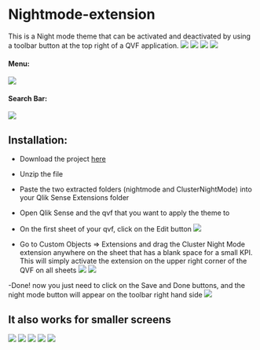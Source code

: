 # Nightmode-extension
This is a Night mode theme that can be activated and deactivated by using a toolbar button at the top right of a QVF application.
![](images/dark-1.png)
![](images/dark-2.png)
![](images/dark-button.png)
![](images/white-button.png)

#### Menu:
![](images/example-menu-night.png)

#### Search Bar:
![](images/search-night%20mode.png)

## Installation:
* Download the project [here](https://github.com/clusterdesign/nightmode-extension)
* Unzip the file
* Paste the two extracted folders  (nightmode and ClusterNightMode) into your Qlik Sense Extensions folder
* Open Qlik Sense and the qvf that you want to apply the theme to
* On the first sheet of your qvf, click on the Edit button 
![](images/edit-button.png)

* Go to Custom Objects => Extensions and drag the Cluster Night Mode extension anywhere on the sheet that has a blank space for a small KPI. This will simply activate the extension on the upper right corner of the QVF on all sheets
![](images/123.png)
![](images/drag.png)

-Done! now you just need to click on the Save and Done buttons, and the night mode button will appear on the toolbar right hand side
![](images/button.png)


## It also works for smaller screens
![](images/small-screens-1.png)
![](images/small-screens-2.png)
![](images/small-screens-3.png)
![](images/small-screens-4.png)
![](images/small-screen-search.png)
